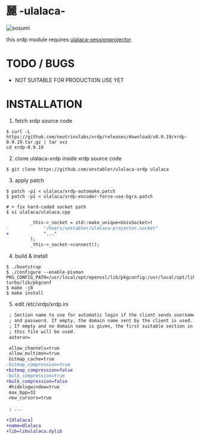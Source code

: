 # 麗 -ulalaca-

![sosumi](https://user-images.githubusercontent.com/964412/166627076-616c1252-aede-4f33-9084-9a483caa5a8c.png)

this xrdp module requires [ulalaca-sessionprojector](https://github.com/unstabler/ulalaca)

# TODO / BUGS

- NOT SUITABLE FOR PRODUCTION USE YET

# INSTALLATION
1. fetch xrdp source code
```shell
$ curl -L https://github.com/neutrinolabs/xrdp/releases/download/v0.9.19/xrdp-0.9.19.tar.gz | tar xvz
cd xrdp-0.9.19
```

2. clone ulalaca-xrdp inside xrdp source code
```shell
$ git clone https://github.com/unstabler/ulalaca-xrdp ulalaca
```

3. apply patch
```shell
$ patch -p1 < ulalaca/xrdp-automake.patch
$ patch -p1 < ulalaca/xrdp-encoder-force-use-bgra.patch

# + fix hard-coded socket path
$ vi ulalaca/ulalaca.cpp
```
```diff
         _this->_socket = std::make_unique<UnixSocket>(
-             "/Users/unstabler/ulalaca-projector.socket"
+             "..."
         );
         _this->_socket->connect();

```

4. build & install
```shell
$ ./bootstrap
$ ./configure --enable-pixman PKG_CONFIG_PATH=/usr/local/opt/openssl/lib/pkgconfig:/usr/local/opt/libjpeg-turbo/lib/pkgconf
$ make -j8 
$ make install
```

5. edit /etc/xrdp/xrdp.ini
```diff
 ; Section name to use for automatic login if the client sends username
 ; and password. If empty, the domain name sent by the client is used.
 ; If empty and no domain name is given, the first suitable section in
 ; this file will be used.
 autorun=

 allow_channels=true
 allow_multimon=true
 bitmap_cache=true
-bitmap_compression=true
+bitmap_compression=false
-bulk_compression=true
+bulk_compression=false
 #hidelogwindow=true
 max_bpp=32
 new_cursors=true
 
 ; ...
 
+[Ulalaca]
+name=Ulalaca
+lib=libulalaca.dylib
```

